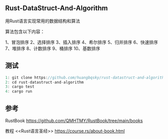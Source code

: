 ## Rust-DataStruct-And-Algorithm 

用Rust语言实现常用的数据结构和算法

算法包含以下内容：

1、冒泡排序
2、选择排序
3、插入排序
4、希尔排序
5、归并排序
6、快速排序
7、堆排序
8、计数排序
9、桶排序
10、基数排序

## 测试

```dart
1: git clone https://github.com/huangbqsky/rust-datastruct-and-algorithm.git
2: cd rust-datastruct-and-algorithm
3: cargo test
4: cargo run
```


## 参考 
RustBook
https://github.com/QMHTMY/RustBook/tree/main/books

教程 <<Rust语言圣经>>
https://course.rs/about-book.html
